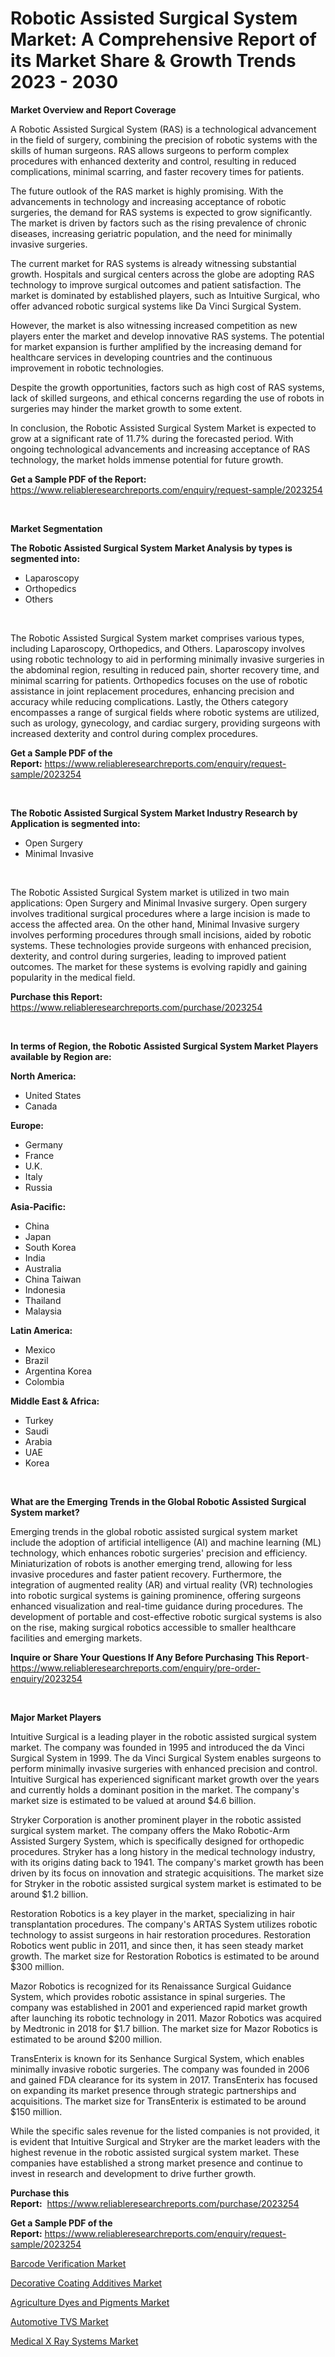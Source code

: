 <p><h1>Robotic Assisted Surgical System Market: A Comprehensive Report of its Market Share & Growth Trends 2023 - 2030</h1></p><p><strong>Market Overview and Report Coverage</strong></p>
<p><p>A Robotic Assisted Surgical System (RAS) is a technological advancement in the field of surgery, combining the precision of robotic systems with the skills of human surgeons. RAS allows surgeons to perform complex procedures with enhanced dexterity and control, resulting in reduced complications, minimal scarring, and faster recovery times for patients.</p><p>The future outlook of the RAS market is highly promising. With the advancements in technology and increasing acceptance of robotic surgeries, the demand for RAS systems is expected to grow significantly. The market is driven by factors such as the rising prevalence of chronic diseases, increasing geriatric population, and the need for minimally invasive surgeries.</p><p>The current market for RAS systems is already witnessing substantial growth. Hospitals and surgical centers across the globe are adopting RAS technology to improve surgical outcomes and patient satisfaction. The market is dominated by established players, such as Intuitive Surgical, who offer advanced robotic surgical systems like Da Vinci Surgical System.</p><p>However, the market is also witnessing increased competition as new players enter the market and develop innovative RAS systems. The potential for market expansion is further amplified by the increasing demand for healthcare services in developing countries and the continuous improvement in robotic technologies.</p><p>Despite the growth opportunities, factors such as high cost of RAS systems, lack of skilled surgeons, and ethical concerns regarding the use of robots in surgeries may hinder the market growth to some extent.</p><p>In conclusion, the Robotic Assisted Surgical System Market is expected to grow at a significant rate of 11.7% during the forecasted period. With ongoing technological advancements and increasing acceptance of RAS technology, the market holds immense potential for future growth.</p></p>
<p><strong>Get a Sample PDF of the Report:</strong> <a href="https://www.reliableresearchreports.com/enquiry/request-sample/2023254">https://www.reliableresearchreports.com/enquiry/request-sample/2023254</a></p>
<p>&nbsp;</p>
<p><strong>Market Segmentation</strong></p>
<p><strong>The Robotic Assisted Surgical System Market Analysis by types is segmented into:</strong></p>
<p><ul><li>Laparoscopy</li><li>Orthopedics</li><li>Others</li></ul></p>
<p>&nbsp;</p>
<p><p>The Robotic Assisted Surgical System market comprises various types, including Laparoscopy, Orthopedics, and Others. Laparoscopy involves using robotic technology to aid in performing minimally invasive surgeries in the abdominal region, resulting in reduced pain, shorter recovery time, and minimal scarring for patients. Orthopedics focuses on the use of robotic assistance in joint replacement procedures, enhancing precision and accuracy while reducing complications. Lastly, the Others category encompasses a range of surgical fields where robotic systems are utilized, such as urology, gynecology, and cardiac surgery, providing surgeons with increased dexterity and control during complex procedures.</p></p>
<p><strong>Get a Sample PDF of the Report:</strong>&nbsp;<a href="https://www.reliableresearchreports.com/enquiry/request-sample/2023254">https://www.reliableresearchreports.com/enquiry/request-sample/2023254</a></p>
<p>&nbsp;</p>
<p><strong>The Robotic Assisted Surgical System Market Industry Research by Application is segmented into:</strong></p>
<p><ul><li>Open Surgery</li><li>Minimal Invasive</li></ul></p>
<p>&nbsp;</p>
<p><p>The Robotic Assisted Surgical System market is utilized in two main applications: Open Surgery and Minimal Invasive surgery. Open surgery involves traditional surgical procedures where a large incision is made to access the affected area. On the other hand, Minimal Invasive surgery involves performing procedures through small incisions, aided by robotic systems. These technologies provide surgeons with enhanced precision, dexterity, and control during surgeries, leading to improved patient outcomes. The market for these systems is evolving rapidly and gaining popularity in the medical field.</p></p>
<p><strong>Purchase this Report:</strong>&nbsp; <a href="https://www.reliableresearchreports.com/purchase/2023254">https://www.reliableresearchreports.com/purchase/2023254</a></p>
<p>&nbsp;</p>
<p><strong>In terms of Region, the Robotic Assisted Surgical System Market Players available by Region are:</strong></p>
<p>
    <p> <strong> North America: </strong>
        <ul>
            <li>United States</li>
            <li>Canada</li>
        </ul>
        </p> 
    <p> <strong> Europe: </strong>
        <ul>
            <li>Germany</li>
            <li>France</li>
            <li>U.K.</li>
            <li>Italy</li>
            <li>Russia</li>
        </ul>
        </p> 
    <p> <strong> Asia-Pacific: </strong>
        <ul>
            <li>China</li>
            <li>Japan</li>
            <li>South Korea</li>
            <li>India</li>
            <li>Australia</li>
            <li>China Taiwan</li>
            <li>Indonesia</li>
            <li>Thailand</li>
            <li>Malaysia</li>
        </ul>
        </p> 
    <p> <strong> Latin America: </strong>
        <ul>
            <li>Mexico</li>
            <li>Brazil</li>
            <li>Argentina Korea</li>
            <li>Colombia</li>
        </ul>
        </p> 
    <p> <strong> Middle East & Africa: </strong>
        <ul>
            <li>Turkey</li>
            <li>Saudi</li>
            <li>Arabia</li>
            <li>UAE</li>
            <li>Korea</li>
        </ul>
    </p>
    </p>
<p>&nbsp;</p>
<p><strong>What are the Emerging Trends in the Global Robotic Assisted Surgical System market?</strong></p>
<p><p>Emerging trends in the global robotic assisted surgical system market include the adoption of artificial intelligence (AI) and machine learning (ML) technology, which enhances robotic surgeries' precision and efficiency. Miniaturization of robots is another emerging trend, allowing for less invasive procedures and faster patient recovery. Furthermore, the integration of augmented reality (AR) and virtual reality (VR) technologies into robotic surgical systems is gaining prominence, offering surgeons enhanced visualization and real-time guidance during procedures. The development of portable and cost-effective robotic surgical systems is also on the rise, making surgical robotics accessible to smaller healthcare facilities and emerging markets.</p></p>
<p><strong>Inquire or Share Your Questions If Any Before Purchasing This Report</strong>- <a href="https://www.reliableresearchreports.com/enquiry/pre-order-enquiry/2023254">https://www.reliableresearchreports.com/enquiry/pre-order-enquiry/2023254</a></p>
<p>&nbsp;</p>
<p><strong>Major Market Players</strong></p>
<p><p>Intuitive Surgical is a leading player in the robotic assisted surgical system market. The company was founded in 1995 and introduced the da Vinci Surgical System in 1999. The da Vinci Surgical System enables surgeons to perform minimally invasive surgeries with enhanced precision and control. Intuitive Surgical has experienced significant market growth over the years and currently holds a dominant position in the market. The company's market size is estimated to be valued at around $4.6 billion.</p><p>Stryker Corporation is another prominent player in the robotic assisted surgical system market. The company offers the Mako Robotic-Arm Assisted Surgery System, which is specifically designed for orthopedic procedures. Stryker has a long history in the medical technology industry, with its origins dating back to 1941. The company's market growth has been driven by its focus on innovation and strategic acquisitions. The market size for Stryker in the robotic assisted surgical system market is estimated to be around $1.2 billion.</p><p>Restoration Robotics is a key player in the market, specializing in hair transplantation procedures. The company's ARTAS System utilizes robotic technology to assist surgeons in hair restoration procedures. Restoration Robotics went public in 2011, and since then, it has seen steady market growth. The market size for Restoration Robotics is estimated to be around $300 million.</p><p>Mazor Robotics is recognized for its Renaissance Surgical Guidance System, which provides robotic assistance in spinal surgeries. The company was established in 2001 and experienced rapid market growth after launching its robotic technology in 2011. Mazor Robotics was acquired by Medtronic in 2018 for $1.7 billion. The market size for Mazor Robotics is estimated to be around $200 million.</p><p>TransEnterix is known for its Senhance Surgical System, which enables minimally invasive robotic surgeries. The company was founded in 2006 and gained FDA clearance for its system in 2017. TransEnterix has focused on expanding its market presence through strategic partnerships and acquisitions. The market size for TransEnterix is estimated to be around $150 million.</p><p>While the specific sales revenue for the listed companies is not provided, it is evident that Intuitive Surgical and Stryker are the market leaders with the highest revenue in the robotic assisted surgical system market. These companies have established a strong market presence and continue to invest in research and development to drive further growth.</p></p>
<p><strong>Purchase this Report:</strong>&nbsp;&nbsp;<a href="https://www.reliableresearchreports.com/purchase/2023254">https://www.reliableresearchreports.com/purchase/2023254</a></p>
<p></p>
<p><strong>Get a Sample PDF of the Report:</strong>&nbsp;<a href="https://www.reliableresearchreports.com/enquiry/request-sample/2023254">https://www.reliableresearchreports.com/enquiry/request-sample/2023254</a></p>
<p><p><a href="https://www.linkedin.com/pulse/barcode-verification-market-size-share-amp-trends-analysis-vdvye/">Barcode Verification Market</a></p><p><a href="https://medium.com/@press.bell.sigh/decorative-coating-additives-market-size-cagr-trends-2024-2030-1c5b3ab216c8">Decorative Coating Additives Market</a></p><p><a href="https://medium.com/@stand.tough.park/agriculture-dyes-and-pigments-market-research-report-its-history-and-forecast-2023-to-2030-7da350b81933">Agriculture Dyes and Pigments Market</a></p><p><a href="https://www.linkedin.com/pulse/automotive-tvs-market-insights-players-forecast-till-2030-weltwerk-ab7vc/">Automotive TVS Market</a></p><p><a href="https://github.com/NorbertYates/Market-Research-Report-List-2/blob/main/medical-x-ray-systems-market.md">Medical X Ray Systems Market</a></p></p>